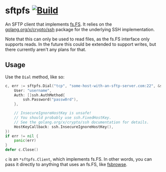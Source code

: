 # sftpfs [![Build](https://github.com/thatoddmailbox/sftpfs/actions/workflows/build.yml/badge.svg)](https://github.com/thatoddmailbox/sftpfs/actions/workflows/build.yml)

An SFTP client that implements [fs.FS](https://pkg.go.dev/io/fs#FS). It relies on the [golang.org/x/crypto/ssh](https://pkg.go.dev/golang.org/x/crypto/ssh) package for the underlying SSH implementation.

Note that this can only be used to read files, as the fs.FS interface only supports reads. In the future this could be extended to support writes, but there currently aren't any plans for that.

## Usage
Use the `Dial` method, like so:
```go
c, err := sftpfs.Dial("tcp", "some-host-with-an-sftp-server.com:22", &ssh.ClientConfig{
	User: "username",
	Auth: []ssh.AuthMethod{
		ssh.Password("passw0rd"),
	},

	// InsecureIgnoreHostKey is unsafe!
	// You should probably use ssh.FixedHostKey.
	// See the golang.org/x/crypto/ssh documentation for details.
	HostKeyCallback: ssh.InsecureIgnoreHostKey(),
})
if err != nil {
	panic(err)
}
defer c.Close()
```

`c` is an `*sftpfs.Client`, which implements fs.FS. In other words, you can pass it directly to anything that uses an fs.FS, like [fsbrowse](https://github.com/thatoddmailbox/fsbrowse).
